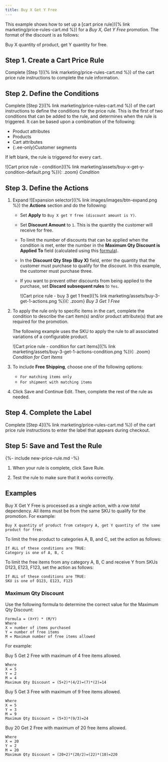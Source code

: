 ```yaml
---
title: Buy X Get Y Free
---
```


This example shows how to set up a [cart price rule]({% link marketing/price-rules-cart.md %}) for a _Buy X, Get Y Free_ promotion. The format of the discount is as follows:

Buy X quantity of product, get Y quantity for free.

## Step 1. Create a Cart Price Rule

Complete [Step 1]({% link marketing/price-rules-cart.md %}) of the cart price rule instructions to complete the rule information.

## Step 2. Define the Conditions

Complete [Step 2]({% link marketing/price-rules-cart.md %}) of the cart instructions to define the conditions for the price rule. This is the first of two conditions that can be added to the rule, and determines when the rule is triggered. It can be based upon a combination of the following:

- Product attributes
- Products
- Cart attributes
- {:.ee-only}Customer segments

If left blank, the rule is triggered for every cart.

![Cart price rule - condition]({% link marketing/assets/buy-x-get-y-condition-default.png %}){: .zoom}
_Condition_

## Step 3. Define the Actions

1. Expand ![Expansion selector]({% link images/images/btn-expand.png %}) the **Actions** section and do the following:

   - Set **Apply** to `Buy X get Y free (discount amount is Y)`.

   - Set **Discount Amount** to `1`. This is the quantity the customer will receive for free.

   - To limit the number of discounts that can be applied when the condition is met, enter the number in the **Maximum Qty Discount is Applied To** field (calculated using this [formula](#maximum-qty-discount)).

   - In the **Discount Qty Step (Buy X)** field, enter the quantity that the customer must purchase to qualify for the discount. In this example, the customer must purchase three.

   - If you want to prevent other discounts from being applied to the purchase, set **Discard subsequent rules** to `Yes`.

      ![Cart price rule - buy 3 get 1 free]({% link marketing/assets/buy-3-get-1-actions.png %}){: .zoom}
      _Buy 3 Get 1 Free_

1. To apply the rule only to specific items in the cart, complete the condition to describe the cart item(s) and/or product attribute(s) that are required for the promotion.

    The following example uses the SKU to apply the rule to all associated variations of a configurable product.

    ![Cart price rule - condition for cart items]({% link marketing/assets/buy-3-get-1-actions-condition.png %}){: .zoom}
    _Condition for Cart Items_

1. To include **Free Shipping**, choose one of the following options:

   - `For matching items only`
   - `For shipment with matching items`

1. Click <span class="btn">Save and Continue Edit</span>. Then, complete the rest of the rule as needed.

## Step 4. Complete the Label

Complete [Step 4]({% link marketing/price-rules-cart.md %}) of the cart price rule instructions to enter the label that appears during checkout.

## Step 5: Save and Test the Rule

{%- include new-price-rule.md -%}

1. When your rule is complete, click <span class="btn">Save Rule</span>.

1. Test the rule to make sure that it works correctly.

## Examples

Buy X Get Y Free is processed as a single action, with a _row total_ dependency. All items must be from the same SKU to qualify for the promotion. For example:

    Buy X quantity of product from category A, get Y quantity of the same product for free.

To limit the free product to categories A, B, and C, set the action as follows:

    If ALL of these conditions are TRUE:
    Category is one of A, B, C

To limit the free items from any category A, B, C and receive Y from SKUs D123, E123, F123, set the action as follows:

    If ALL of these conditions are TRUE:
    SKU is one of D123, E123, F123

### Maximum Qty Discount

Use the following formula to determine the correct value for the Maximum Qty Discount:

    Formula = (X+Y) * (M/Y)
    Where
    X = number of items purchased
    Y = number of free items
    M = Maximum number of free items allowed

For example:

Buy 5 Get 2 Free with maximum of 4 free items allowed.

    Where
    X = 5
    Y = 2
    M = 4
    Maximum Qty Discount = (5+2)*(4/2)=(7)*(2)=14

Buy 5 Get 3 Free with maximum of 9 free items allowed.

    Where
    X = 5
    Y = 3
    M = 9
    Maximum Qty Discount = (5+3)*(9/3)=24

Buy 20 Get 2 Free with maximum of 20 free items allowed.

    Where
    X = 20
    Y = 2
    M = 20
    Maximum Qty Discount = (20+2)*(20/2)=(22)*(10)=220
